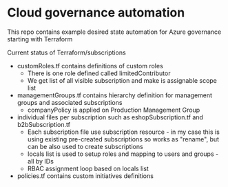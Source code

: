 # Cloud governance automation
This repo contains example desired state automation for Azure governance starting with Terraform

Current status of Terraform/subscriptions
- customRoles.tf contains definitions of custom roles
  - There is one role defined called limitedContributor
  - We get list of all visible subscription and make is assignable scope list
- managementGroups.tf contains hierarchy definition for management groups and associated subscriptions
  - companyPolicy is applied on Production Management Group
- individual files per subscription such as eshopSubscription.tf and b2bSubscription.tf 
  - Each subscription file use subscription resource - in my case this is using existing pre-created subscriptions so works as "rename", but can be also used to create subscriptions
  - locals list is used to setup roles and mapping to users and groups - all by IDs
  - RBAC assignment loop based on locals list
- policies.tf contains custom initiatives definitions